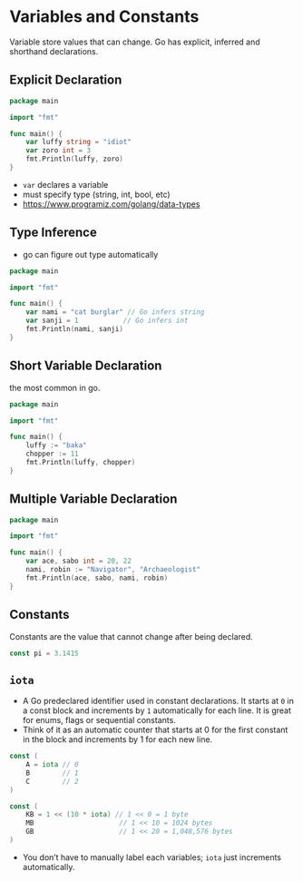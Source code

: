 # Variables and Constants

Variable store values that can change. Go has explicit, inferred and shorthand declarations.

## Explicit Declaration

```go
package main

import "fmt"

func main() {
    var luffy string = "idiot"
    var zoro int = 3
    fmt.Println(luffy, zoro)
}
```

- `var` declares a variable
- must specify type (string, int, bool, etc)
- <https://www.programiz.com/golang/data-types>

## Type Inference

- go can figure out type automatically

```go
package main

import "fmt"

func main() {
    var nami = "cat burglar" // Go infers string
    var sanji = 1           // Go infers int
    fmt.Println(nami, sanji)
}
```

## Short Variable Declaration

the most common in go.

```go
package main

import "fmt"

func main() {
    luffy := "baka"
    chopper := 11
    fmt.Println(luffy, chopper)
}
```

## Multiple Variable Declaration

```go
package main

import "fmt"

func main() {
    var ace, sabo int = 20, 22
    nami, robin := "Navigator", "Archaeologist"
    fmt.Println(ace, sabo, nami, robin)
}
```

## Constants

Constants are the value that cannot change after being declared.

```go
const pi = 3.1415
```

## `iota`

- A Go predeclared identifier used in constant declarations. It starts at `0` in a const block and increments by `1` automatically for each line. It is great for enums, flags or sequential constants.
- Think of it as an automatic counter that starts at 0 for the first constant in the block and increments by 1 for each new line.

```go
const (
    A = iota // 0
    B        // 1
    C        // 2
)
```

```go
const (
    KB = 1 << (10 * iota) // 1 << 0 = 1 byte
    MB                     // 1 << 10 = 1024 bytes
    GB                     // 1 << 20 = 1,048,576 bytes
)
```

- You don’t have to manually label each variables; `iota` just increments automatically.
